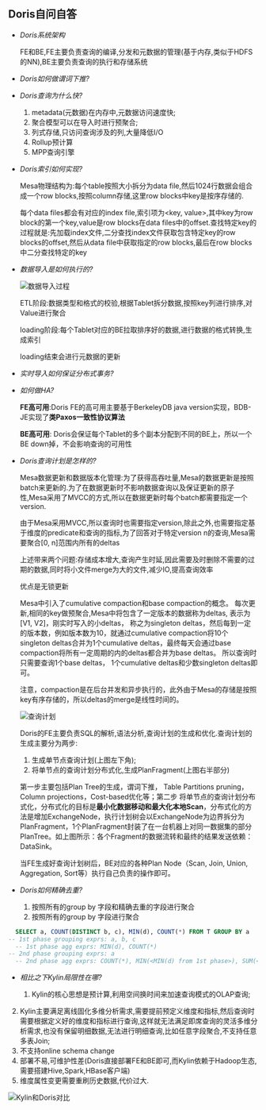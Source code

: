 ## Doris自问自答

- _Doris系统架构_

  FE和BE,FE主要负责查询的编译,分发和元数据的管理(基于内存,类似于HDFS的NN),BE主要负责查询的执行和存储系统

- _Doris如何做谓词下推?_

- _Doris查询为什么快?_

  1. metadata(元数据)在内存中,元数据访问速度快;
  2. 聚合模型可以在导入时进行预聚合;
  3. 列式存储,只访问查询涉及的列,大量降低I/O
  4. Rollup预计算
  5. MPP查询引擎

- _Doris索引如何实现?_

  Mesa物理结构为:每个table按照大小拆分为data file,然后1024行数据会组合成一个row blocks,按照column存储,这里row blocks中key是按序存储的.

  每个data files都会有对应的index file,索引项为<key, value>,其中key为row block的第一个key,value是row blocks在data files中的offset.查找特定key的过程就是:先加载index文件,二分查找index文件获取包含特定key的row blocks的offset,然后从data file中获取指定的row blocks,最后在row blocks中二分查找特定的key

- _数据导入是如何执行的?_

  ![数据导入过程](http://static.zybuluo.com/kangkaisen/iaztr5b7lfu7oj7ohmyjae49/%E5%B1%8F%E5%B9%95%E5%BF%AB%E7%85%A7%202018-04-18%20%E4%B8%8B%E5%8D%8811.29.48.png)

  ETL阶段:数据类型和格式的校验,根据Tablet拆分数据,按照key列进行排序,对Value进行聚合

  loading阶段:每个Tablet对应的BE拉取排序好的数据,进行数据的格式转换,生成索引	

  loading结束会进行元数据的更新

- _实时导入如何保证分布式事务?_

- _如何做HA?_

  **FE高可用**:Doris FE的高可用主要基于BerkeleyDB java version实现，BDB-JE实现了**类Paxos一致性协议算法**

  **BE高可用**: Doris会保证每个Tablet的多个副本分配到不同的BE上，所以一个BE down掉，不会影响查询的可用性

- _Doris查询计划是怎样的?_

  Mesa数据更新和数据版本化管理:为了获得高吞吐量,Mesa的数据更新是按照batch来更新的.为了在数据更新时不影响数据查询以及保证更新的原子性,Mesa采用了MVCC的方式,所以在数据更新时每个batch都需要指定一个version.

  由于Mesa采用MVCC,所以查询时也需要指定version,除此之外,也需要指定基于维度的predicate和查询的指标,为了回答对于特定version n的查询,Mesa需要聚合[0, n]范围内所有的deltas

  上述带来两个问题:存储成本增大,查询产生时延,因此需要及时删除不需要的过期的数据,同时将小文件merge为大的文件,减少IO,提高查询效率

  优点是无锁更新

  Mesa中引入了cumulative compaction和base compaction的概念。 每次更新,相同的key做预聚合,Mesa中将包含了一定版本的数据称为deltas, 表示为[V1, V2]，刚实时写入的小deltas， 称之为singleton deltas，然后每到一定的版本数，例如版本数为10，就通过cumulative compaction将10个singleton deltas合并为1个cumulative deltas，最终每天会通过base compaction将所有一定周期的内的deltas都合并为base deltas。 所以查询时只需要查询1个base deltas， 1个cumulative deltas和少数singleton deltas即可。

  注意，compaction是在后台并发和异步执行的，此外由于Mesa的存储是按照key有序存储的，所以deltas的merge是线性时间的。

  ![查询计划](http://static.zybuluo.com/kangkaisen/79z437wez74gf51x9ceec4ov/palo-impala.png)

  Doris的FE主要负责SQL的解析,语法分析,查询计划的生成和优化.查询计划的生成主要分为两步:

  1. 生成单节点查询计划(上图左下角);
  2. 将单节点的查询计划分布式化,生成PlanFragment(上图右半部分)

  第一步主要包括Plan Tree的生成，谓词下推， Table Partitions pruning，Column projections，Cost-based优化等；第二步 将单节点的查询计划分布式化，分布式化的目标是**最小化数据移动和最大化本地Scan**，分布式化的方法是增加ExchangeNode，执行计划树会以ExchangeNode为边界拆分为PlanFragment，1个PlanFragment封装了在一台机器上对同一数据集的部分PlanTree。如上图所示：各个Fragment的数据流转和最终的结果发送依赖：DataSink。

  当FE生成好查询计划树后，BE对应的各种Plan Node（Scan, Join, Union, Aggregation, Sort等）执行自己负责的操作即可。

- _Doris如何精确去重?_

  1. 按照所有的group by 字段和精确去重的字段进行聚合
  2. 按照所有的group by 字段进行聚合
```sql
  SELECT a, COUNT(DISTINCT b, c), MIN(d), COUNT(*) FROM T GROUP BY a
-- 1st phase grouping exprs: a, b, c
  -- 1st phase agg exprs: MIN(d), COUNT(*)
-- 2nd phase grouping exprs: a
  -- 2nd phase agg exprs: COUNT(*), MIN(<MIN(d) from 1st phase>), SUM(<COUNT(*) from 1st phase>)
```

- _相比之下Kylin局限性在哪?_

  1. Kylin的核心思想是预计算,利用空间换时间来加速查询模式的OLAP查询;
2. Kylin主要满足离线固化多维分析需求,需要提前预定义维度和指标,然后查询时需要根据定义好的维度和指标进行查询,这样就无法满足即席查询的灵活多维分析需求,也没有保留明细数据,无法进行明细查询,比如任意字段聚合,不支持任意多表Join;
  3. 不支持online schema change
3. 部署不易,可维护性差(Doris直接部署FE和BE即可,而Kylin依赖于Hadoop生态,需要搭建Hive,Spark,HBase客户端)
  5. 维度属性变更需要重刷历史数据,代价过大.

  ![Kylin和Doris对比](https://blog.bcmeng.com/post/media/15545480639031/kylin-doris.png)

